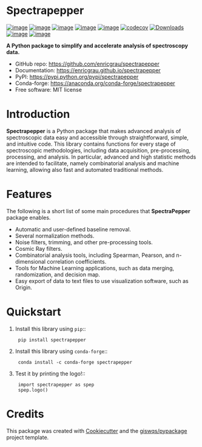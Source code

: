 # Spectrapepper

[![image](https://img.shields.io/pypi/v/spectrapepper.svg)](https://pypi.python.org/pypi/spectrapepper)
[![image](https://img.shields.io/conda/vn/conda-forge/spectrapepper.svg)](https://anaconda.org/conda-forge/spectrapepper)
[![image](https://img.shields.io/badge/License-MIT-yellow.svg)](https://opensource.org/licenses/MIT)
[![image](https://img.shields.io/lgtm/grade/python/g/enricgrau/spectrapepper.svg?logo=lgtm&logoWidth=18)](https://lgtm.com/projects/g/enricgrau/spectrapepper/context:python)
[![image](https://github.com/enricgrau/spectrapepper/workflows/docs/badge.svg)](https://enricgrau.github.io/spectrapepper)
[![codecov](https://codecov.io/gh/enricgrau/spectrapepper/branch/main/graph/badge.svg?token=IVM5BFGYHV)](https://codecov.io/gh/enricgrau/spectrapepper)
[![Downloads](https://static.pepy.tech/personalized-badge/spectrapepper?period=total&units=none&left_color=grey&right_color=blue&left_text=pypi%20downloads)](https://pepy.tech/project/spectrapepper)
[![image](https://img.shields.io/conda/dn/conda-forge/spectrapepper?color=blue&label=conda%20downloads)](https://anaconda.org/conda-forge/spectrapepper)
[![image](https://img.shields.io/badge/stackoverflow-Ask%20a%20question-brown)](https://stackoverflow.com/questions/tagged/spectrapepper)

**A Python package to simplify and accelerate analysis of spectroscopy data.**

* GitHub repo: https://github.com/enricgrau/spectrapepper
* Documentation: https://enricgrau.github.io/spectrapepper
* PyPI: https://pypi.python.org/pypi/spectrapepper
* Conda-forge: https://anaconda.org/conda-forge/spectrapepper
* Free software: MIT license

# Introduction

**Spectrapepper** is a Python package that makes advanced analysis of spectroscopic data easy and accessible
through straightforward, simple, and intuitive code. This library contains functions for every stage of spectroscopic
methodologies, including data acquisition, pre-processing, processing, and analysis. In particular, advanced and high
statistic methods are intended to facilitate, namely combinatorial analysis and machine learning, allowing also
fast and automated traditional methods.

# Features

The following is a short list of some main procedures that **SpectraPepper** package enables.

* Automatic and user-defined baseline removal.
* Several normalization methods.
* Noise filters, trimming, and other pre-processing tools.
* Cosmic Ray filters.
* Combinatorial analysis tools, including Spearman, Pearson, and n-dimensional correlation coefficients.
* Tools for Machine Learning applications, such as data merging, randomization, and decision map.
* Easy export of data to text files to use visualization software, such as Origin.

# Quickstart

1. Install this library using ``pip``::

        pip install spectrapepper

2. Install this library using ``conda-forge``::

        conda install -c conda-forge spectrapepper

3. Test it by printing the logo!::

        import spectrapepper as spep
        spep.logo()


# Credits


This package was created with [Cookiecutter](https://github.com/cookiecutter/cookiecutter) and the
[giswqs/pypackage](https://github.com/giswqs/pypackage) project template.
